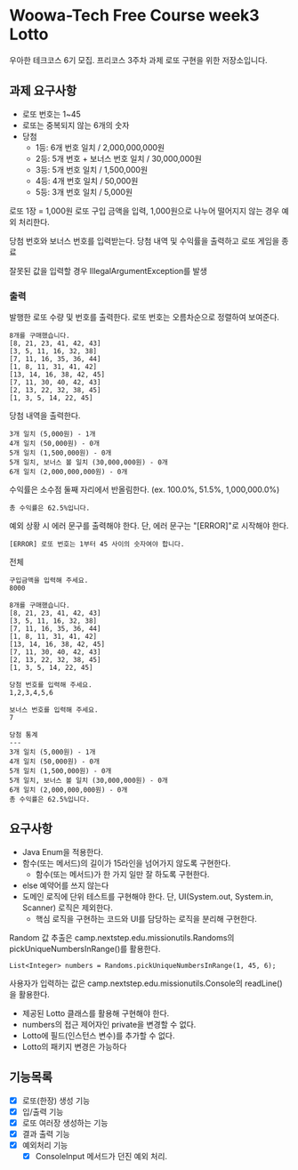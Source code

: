 # Woowa-Tech Free Course week3 Lotto
우아한 테크코스 6기 모집. 프리코스 3주차 과제 로또 구현을 위한 저장소입니다.

## 과제 요구사항
- 로또 번호는 1~45
- 로또는 중복되지 않는 6개의 숫자
- 당첨
    - 1등: 6개 번호 일치 / 2,000,000,000원
    - 2등: 5개 번호 + 보너스 번호 일치 / 30,000,000원
    - 3등: 5개 번호 일치 / 1,500,000원
    - 4등: 4개 번호 일치 / 50,000원
    - 5등: 3개 번호 일치 / 5,000원


로또 1장 = 1,000원
로또 구입 금액을 입력, 1,000원으로 나누어 떨어지지 않는 경우 예외 처리한다.

당첨 번호와 보너스 번호를 입력받는다.
당첨 내역 및 수익률을 출력하고 로또 게임을 종료

잘못된 값을 입력할 경우 IllegalArgumentException를 발생

### 출력
발행한 로또 수량 및 번호를 출력한다. 로또 번호는 오름차순으로 정렬하여 보여준다.
```
8개를 구매했습니다.
[8, 21, 23, 41, 42, 43]
[3, 5, 11, 16, 32, 38]
[7, 11, 16, 35, 36, 44]
[1, 8, 11, 31, 41, 42]
[13, 14, 16, 38, 42, 45]
[7, 11, 30, 40, 42, 43]
[2, 13, 22, 32, 38, 45]
[1, 3, 5, 14, 22, 45]
```

당첨 내역을 출력한다.
```
3개 일치 (5,000원) - 1개
4개 일치 (50,000원) - 0개
5개 일치 (1,500,000원) - 0개
5개 일치, 보너스 볼 일치 (30,000,000원) - 0개
6개 일치 (2,000,000,000원) - 0개

```
수익률은 소수점 둘째 자리에서 반올림한다. (ex. 100.0%, 51.5%, 1,000,000.0%)
```
총 수익률은 62.5%입니다.
```
예외 상황 시 에러 문구를 출력해야 한다. 단, 에러 문구는 "[ERROR]"로 시작해야 한다.
```
[ERROR] 로또 번호는 1부터 45 사이의 숫자여야 합니다.
```

전체
```
구입금액을 입력해 주세요.
8000

8개를 구매했습니다.
[8, 21, 23, 41, 42, 43] 
[3, 5, 11, 16, 32, 38] 
[7, 11, 16, 35, 36, 44] 
[1, 8, 11, 31, 41, 42] 
[13, 14, 16, 38, 42, 45] 
[7, 11, 30, 40, 42, 43] 
[2, 13, 22, 32, 38, 45] 
[1, 3, 5, 14, 22, 45]

당첨 번호를 입력해 주세요.
1,2,3,4,5,6

보너스 번호를 입력해 주세요.
7

당첨 통계
---
3개 일치 (5,000원) - 1개
4개 일치 (50,000원) - 0개
5개 일치 (1,500,000원) - 0개
5개 일치, 보너스 볼 일치 (30,000,000원) - 0개
6개 일치 (2,000,000,000원) - 0개
총 수익률은 62.5%입니다.
```

## 요구사항
* Java Enum을 적용한다.
* 함수(또는 메서드)의 길이가 15라인을 넘어가지 않도록 구현한다.
  * 함수(또는 메서드)가 한 가지 일만 잘 하도록 구현한다.
* else 예약어를 쓰지 않는다
* 도메인 로직에 단위 테스트를 구현해야 한다. 단, UI(System.out, System.in, Scanner) 로직은 제외한다.
  * 핵심 로직을 구현하는 코드와 UI를 담당하는 로직을 분리해 구현한다.
  
Random 값 추출은 camp.nextstep.edu.missionutils.Randoms의 pickUniqueNumbersInRange()를 활용한다.
```
List<Integer> numbers = Randoms.pickUniqueNumbersInRange(1, 45, 6);
```
사용자가 입력하는 값은 camp.nextstep.edu.missionutils.Console의 readLine()을 활용한다.

* 제공된 Lotto 클래스를 활용해 구현해야 한다.
* numbers의 접근 제어자인 private을 변경할 수 없다.
* Lotto에 필드(인스턴스 변수)를 추가할 수 없다.
* Lotto의 패키지 변경은 가능하다



## 기능목록
- [x] 로또(한장) 생성 기능
- [x] 입/출력 기능
- [x] 로또 여러장 생성하는 기능
- [x] 결과 출력 기능
- [x] 예외처리 기능
  - [x] ConsoleInput 메서드가 던진 예외 처리.